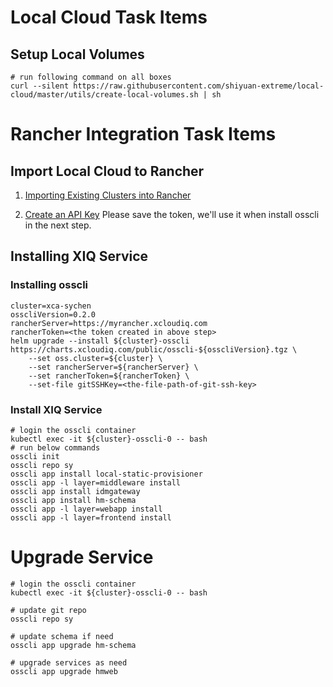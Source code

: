 # Local Cloud Task Items

## Setup Local Volumes

```she
# run following command on all boxes
curl --silent https://raw.githubusercontent.com/shiyuan-extreme/local-cloud/master/utils/create-local-volumes.sh | sh 
```

# Rancher Integration Task Items

## Import Local Cloud to Rancher

1. [Importing Existing Clusters into Rancher](https://rancher.com/docs/rancher/v2.x/en/cluster-provisioning/imported-clusters/)

2. [Create an API Key](https://rancher.com/docs/rancher/v2.x/en/user-settings/api-keys/) Please save the token, we'll use it when install osscli in the next step. 

## Installing XIQ Service

### Installing osscli

```she
cluster=xca-sychen
osscliVersion=0.2.0
rancherServer=https://myrancher.xcloudiq.com
rancherToken=<the token created in above step>
helm upgrade --install ${cluster}-osscli https://charts.xcloudiq.com/public/osscli-${osscliVersion}.tgz \
	--set oss.cluster=${cluster} \
	--set rancherServer=${rancherServer} \
	--set rancherToken=${rancherToken} \
	--set-file gitSSHKey=<the-file-path-of-git-ssh-key>

```

### Install XIQ Service

```she
# login the osscli container
kubectl exec -it ${cluster}-osscli-0 -- bash 
# run below commands 
osscli init
osscli repo sy
osscli app install local-static-provisioner
osscli app -l layer=middleware install
osscli app install idmgateway
osscli app install hm-schema
osscli app -l layer=webapp install
osscli app -l layer=frontend install
```

# Upgrade Service

```she
# login the osscli container
kubectl exec -it ${cluster}-osscli-0 -- bash 

# update git repo
osscli repo sy

# update schema if need 
osscli app upgrade hm-schema

# upgrade services as need
osscli app upgrade hmweb
```







